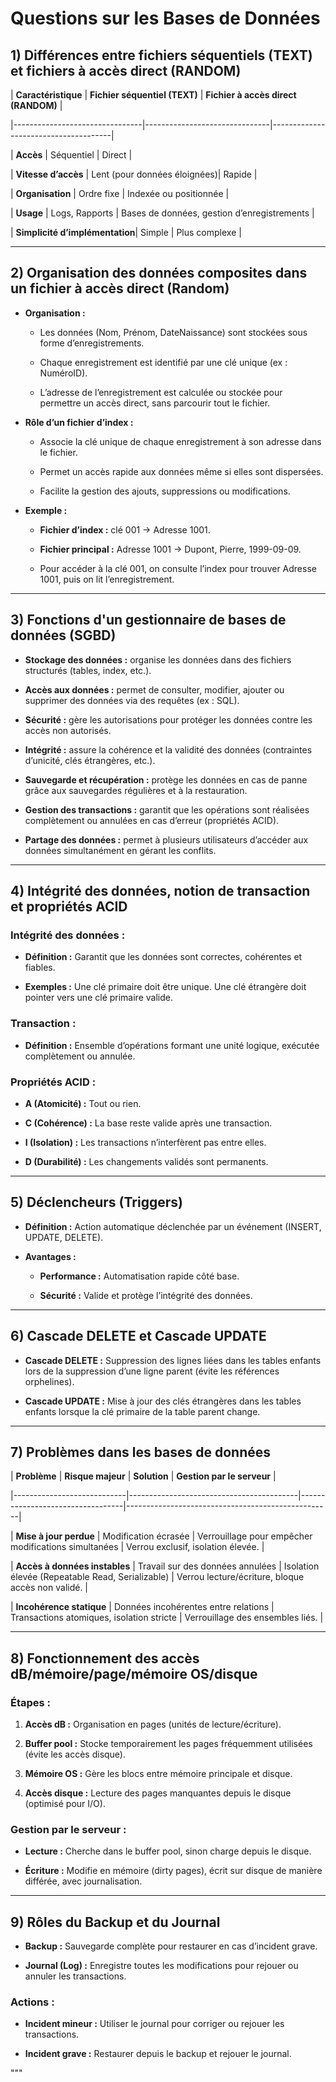 # Questions sur les Bases de Données



## 1) Différences entre fichiers séquentiels (TEXT) et fichiers à accès direct (RANDOM)



| **Caractéristique**            | **Fichier séquentiel (TEXT)** | **Fichier à accès direct (RANDOM)** |

|--------------------------------|-------------------------------|--------------------------------------|

| **Accès**                      | Séquentiel                   | Direct                               |

| **Vitesse d’accès**            | Lent (pour données éloignées)| Rapide                               |

| **Organisation**               | Ordre fixe                   | Indexée ou positionnée               |

| **Usage**                      | Logs, Rapports               | Bases de données, gestion d’enregistrements |

| **Simplicité d’implémentation**| Simple                       | Plus complexe                        |



---



## 2) Organisation des données composites dans un fichier à accès direct (Random)



- **Organisation :**

  - Les données (Nom, Prénom, DateNaissance) sont stockées sous forme d’enregistrements.

  - Chaque enregistrement est identifié par une clé unique (ex : NuméroID).

  - L’adresse de l’enregistrement est calculée ou stockée pour permettre un accès direct, sans parcourir tout le fichier.



- **Rôle d’un fichier d’index :**

  - Associe la clé unique de chaque enregistrement à son adresse dans le fichier.

  - Permet un accès rapide aux données même si elles sont dispersées.

  - Facilite la gestion des ajouts, suppressions ou modifications.



- **Exemple :**

  - **Fichier d’index :** clé 001 → Adresse 1001.

  - **Fichier principal :** Adresse 1001 → Dupont, Pierre, 1999-09-09.

  - Pour accéder à la clé 001, on consulte l’index pour trouver Adresse 1001, puis on lit l’enregistrement.



---



## 3) Fonctions d'un gestionnaire de bases de données (SGBD)



- **Stockage des données :** organise les données dans des fichiers structurés (tables, index, etc.).

- **Accès aux données :** permet de consulter, modifier, ajouter ou supprimer des données via des requêtes (ex : SQL).

- **Sécurité :** gère les autorisations pour protéger les données contre les accès non autorisés.

- **Intégrité :** assure la cohérence et la validité des données (contraintes d’unicité, clés étrangères, etc.).

- **Sauvegarde et récupération :** protège les données en cas de panne grâce aux sauvegardes régulières et à la restauration.

- **Gestion des transactions :** garantit que les opérations sont réalisées complètement ou annulées en cas d’erreur (propriétés ACID).

- **Partage des données :** permet à plusieurs utilisateurs d’accéder aux données simultanément en gérant les conflits.



---



## 4) Intégrité des données, notion de transaction et propriétés ACID



### **Intégrité des données :**

- **Définition :** Garantit que les données sont correctes, cohérentes et fiables.

- **Exemples :** Une clé primaire doit être unique. Une clé étrangère doit pointer vers une clé primaire valide.



### **Transaction :**

- **Définition :** Ensemble d’opérations formant une unité logique, exécutée complètement ou annulée.



### **Propriétés ACID :**

- **A (Atomicité) :** Tout ou rien.

- **C (Cohérence) :** La base reste valide après une transaction.

- **I (Isolation) :** Les transactions n’interfèrent pas entre elles.

- **D (Durabilité) :** Les changements validés sont permanents.



---



## 5) Déclencheurs (Triggers)



- **Définition :** Action automatique déclenchée par un événement (INSERT, UPDATE, DELETE).

- **Avantages :**

  - **Performance :** Automatisation rapide côté base.

  - **Sécurité :** Valide et protège l’intégrité des données.



---



## 6) Cascade DELETE et Cascade UPDATE



- **Cascade DELETE :** Suppression des lignes liées dans les tables enfants lors de la suppression d’une ligne parent (évite les références orphelines).

- **Cascade UPDATE :** Mise à jour des clés étrangères dans les tables enfants lorsque la clé primaire de la table parent change.



---



## 7) Problèmes dans les bases de données



| **Problème**               | **Risque majeur**                         | **Solution**                     | **Gestion par le serveur**                         |

|----------------------------|------------------------------------------|----------------------------------|---------------------------------------------------|

| **Mise à jour perdue**     | Modification écrasée                     | Verrouillage pour empêcher modifications simultanées | Verrou exclusif, isolation élevée. |

| **Accès à données instables** | Travail sur des données annulées         | Isolation élevée (Repeatable Read, Serializable) | Verrou lecture/écriture, bloque accès non validé. |

| **Incohérence statique**    | Données incohérentes entre relations     | Transactions atomiques, isolation stricte         | Verrouillage des ensembles liés. |



---



## 8) Fonctionnement des accès dB/mémoire/page/mémoire OS/disque



### Étapes :

1. **Accès dB :** Organisation en pages (unités de lecture/écriture).

2. **Buffer pool :** Stocke temporairement les pages fréquemment utilisées (évite les accès disque).

3. **Mémoire OS :** Gère les blocs entre mémoire principale et disque.

4. **Accès disque :** Lecture des pages manquantes depuis le disque (optimisé pour I/O).



### Gestion par le serveur :

- **Lecture :** Cherche dans le buffer pool, sinon charge depuis le disque.

- **Écriture :** Modifie en mémoire (dirty pages), écrit sur disque de manière différée, avec journalisation.



---



## 9) Rôles du Backup et du Journal



- **Backup :** Sauvegarde complète pour restaurer en cas d’incident grave.

- **Journal (Log) :** Enregistre toutes les modifications pour rejouer ou annuler les transactions.



### Actions :

- **Incident mineur :** Utiliser le journal pour corriger ou rejouer les transactions.

- **Incident grave :** Restaurer depuis le backup et rejouer le journal.

"""
